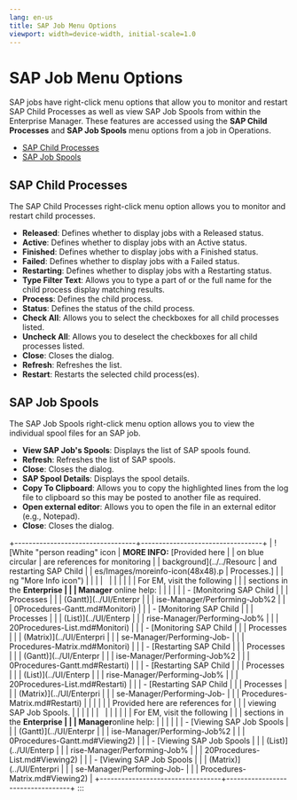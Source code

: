 ```yaml
---
lang: en-us
title: SAP Job Menu Options
viewport: width=device-width, initial-scale=1.0
---
```


#  SAP Job Menu Options

SAP jobs have right-click menu options that allow you to monitor and
restart SAP Child Processes as well as view SAP Job Spools from within
the Enterprise Manager. These features are accessed using the **SAP
Child Processes** and **SAP Job Spools** menu options from a job in
Operations.

-   [SAP Child Processes](#SAP)
-   [SAP Job Spools](#SAP2)

## SAP Child Processes

The SAP Child Processes right-click menu option allows you to monitor
and restart child processes.

-   **Released**: Defines whether to display jobs with a Released
    status.
-   **Active**: Defines whether to display jobs with an Active status.
-   **Finished**: Defines whether to display jobs with a Finished
    status.
-   **Failed**: Defines whether to display jobs with a Failed status.
-   **Restarting**: Defines whether to display jobs with a Restarting
    status.
-   **Type Filter Text**: Allows you to type a part of or the full name
    for the child process display matching results.
-   **Process**: Defines the child process.
-   **Status**: Defines the status of the child process.
-   **Check All**: Allows you to select the checkboxes for all child
    processes listed.
-   **Uncheck All**: Allows you to deselect the checkboxes for all child
    processes listed.
-   **Close**: Closes the dialog.
-   **Refresh**: Refreshes the list.
-   **Restart**: Restarts the selected child process(es).

## SAP Job Spools

The SAP Job Spools right-click menu option allows you to view the
individual spool files for an SAP job.

-   **View SAP Job\'s Spools**: Displays the list of SAP spools found.
-   **Refresh**: Refreshes the list of SAP spools.
-   **Close**: Closes the dialog.
-   **SAP Spool Details**: Displays the spool details.
-   **Copy To Clipboard**: Allows you to copy the highlighted lines from
    the log file to clipboard so this may be posted to another file as
    required.
-   **Open external editor**: Allows you to open the file in an external
    editor (e.g., Notepad).
-   **Close**: Closes the dialog.

+----------------------------------+----------------------------------+
| ![White \"person reading\" icon  | **MORE INFO:** [Provided here    | | on blue circular                 | are references for monitoring    |
| background](../../Resourc        | and restarting SAP Child         |
| es/Images/moreinfo-icon(48x48).p | Processes.]          |
| ng "More Info icon") |                                  |
|                                  |                                  |
|                                  |                                  |
|                                  | For EM, visit the following      |
|                                  | sections in the **Enterprise     |
|                                  | Manager** online help:           |
|                                  |                                  |
|                                  | -   [Monitoring SAP Child        | |                                  |     Processes                    |
|                                  |     (Gantt)](../UI/Enterpr       |
|                                  | ise-Manager/Performing-Job%2 |
|                                  | 0Procedures-Gantt.md#Monitori) |
|                                  | -   [Monitoring SAP Child        | |                                  |     Processes                    |
|                                  |     (List)](../UI/Enterp         |
|                                  | rise-Manager/Performing-Job% |
|                                  | 20Procedures-List.md#Monitori) |
|                                  | -   [Monitoring SAP Child        | |                                  |     Processes                    |
|                                  |     (Matrix)](../UI/Enterpri     |
|                                  | se-Manager/Performing-Job- |
|                                  | Procedures-Matrix.md#Monitori) |
|                                  | -   [Restarting SAP Child        | |                                  |     Processes                    |
|                                  |     (Gantt)](../UI/Enterpr       |
|                                  | ise-Manager/Performing-Job%2 |
|                                  | 0Procedures-Gantt.md#Restarti) |
|                                  | -   [Restarting SAP Child        | |                                  |     Processes                    |
|                                  |     (List)](../UI/Enterp         |
|                                  | rise-Manager/Performing-Job% |
|                                  | 20Procedures-List.md#Restarti) |
|                                  | -   [Restarting SAP Child        | |                                  |     Processes                    |
|                                  |     (Matrix)](../UI/Enterpri     |
|                                  | se-Manager/Performing-Job- |
|                                  | Procedures-Matrix.md#Restarti) |
|                                  |                                  |
|                                  | Provided here are references for |
|                                  | viewing SAP Job Spools.          |
|                                  |                                  |
|                                  |                                  |
|                                  |                                  |
|                                  | For EM, visit the following      |
|                                  | sections in the **Enterprise     |
|                                  | Manager**online help:            |
|                                  |                                  |
|                                  | -   [Viewing SAP Job Spools      | |                                  |     (Gantt)](../UI/Enterpr       |
|                                  | ise-Manager/Performing-Job%2 |
|                                  | 0Procedures-Gantt.md#Viewing2) |
|                                  | -   [Viewing SAP Job Spools      | |                                  |     (List)](../UI/Enterp         |
|                                  | rise-Manager/Performing-Job% |
|                                  | 20Procedures-List.md#Viewing2) |
|                                  | -   [Viewing SAP Job Spools      | |                                  |     (Matrix)](../UI/Enterpri     |
|                                  | se-Manager/Performing-Job- |
|                                  | Procedures-Matrix.md#Viewing2) |
+----------------------------------+----------------------------------+
:::

 


